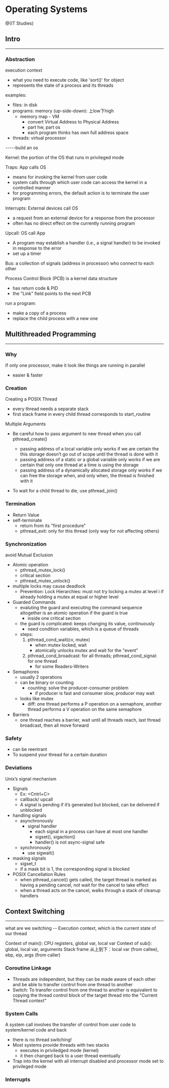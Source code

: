 # Operating Systems

@(IT Studies)


## Intro
-------------------------------------
### Abstraction
execution context
- what you need to execute code, like 'sort()' for object
- represents the state of a process and its threads

examples: 
- files: in disk 
- programs: memory (up-side-down): 上low下high
    - memory map - VM
        - convert Virtual Address to Physical Address
        - part hw, part os
        - each program thinks has own full address space
- threads: virtual processor


-----build an os

Kernel: the portion of the OS that runs in privileged mode

Traps: App calls OS
- means for invoking the kernel from user code
- system calls through which user code can access the kernel in a controlled manner
- for programming errors, the default action is to terminate the user program

Interrupts: External devices call OS
- a request from an external device for a response from the processor
- often has no direct effect on the currently running program

Upcall: OS call App
- A program may establish a handler (i.e., a signal handler) to be invoked in response to the error
- set up a timer

Bus: a collection of signals (address in processor) who connect to each other

Process Control Block (PCB) is a kernel data structure
- has return code & PID
- the "Link" field points to the next PCB

run a program:
- make a copy of a process
- replace the child process with a new one


## Multithreaded Programming
-------------------------------------
### Why

If only one processor, make it look like things are running in parallel
- easier & faster

### Creation
Creating a POSIX Thread
- every thread needs a separate stack
- first stack frame in every child thread corresponds to start_routine

Multiple Arguments
- Be careful how to pass argument to new thread when you call pthread_create()
    - passing address of a local variable only works if we are certain the this storage doesn’t go out of scope until the thread is done with it
    - passing address of a static or a global variable only works if we are certain that only one thread at a time is using the storage
    - passing address of a dynamically allocated storage only works if we can free the storage when, and only when, the thread is finished with it

- To wait for a child thread to die, use pthread_join()

### Termination
- Return Value
- self-terminate
    + return from its "first procedure"
    + pthread_exit: only for this thread (only way for not affecting others)

### Synchronization
avoid Mutual Exclusion
- Atomic operation
    + pthread_mutex_lock()
    + critical section
    + pthread_mutex_unlock()
- multiple locks may cause deadlock
    + Prevention: Lock Hierarchies: must not try locking a mutex at level i if already holding a mutex at equal or higher level
- Guarded Commands
    - evaluting the guard and executing the command sequence altogether is an atomic operation if the guard is true
        - inside one critical section
    - the guard is complicated: keeps changing its value, continuously
        - need condition variables, which is a queue of threads
    - steps:
        1. pthread_cond_wait(cv, mutex)
            - when mutex locked, wait
            - atomically unlocks mutex and wait for the "event"
        2. pthread_cond_broadcast: for all threads; pthread_cond_signal: for one thread
            - for some Readers-Writers 
- Semaphores
    - usually 2 operations
    - can be binary or counting
        - counting: solve the producer-consumer problem
            - if producer is fast and consumer slow, producer may wait
    - looks like mutex
        - diff: one thread performs a P operation on a semaphore, another thread performs a V operation on the same semaphore
- Barriers
    - one thread reaches a barrier, wait until all threads reach, last thread broadcast, then all move forward

### Safety
- can be reentrant
- To suspend your thread for a certain duration

### Deviations
Unix’s signal mechanism
- Signals
    - Ex:  <Cntrl+C>
    - callback/ upcall
    - A signal is pending if it’s generated but blocked, can be delivered if unblocked
- handling signals
    - asynchronously
        - signal handler
            - each signal in a process can have at most one handler
            - sigset(), sigaction()
            - handler() is not async-signal safe
    - synchronously
        - use sigwait()
- masking signals
    - sigset_t
    - if a mask bit is 1, the corresponding signal is blocked
- POSIX Cancellation Rules
    - when pthread_cancel() gets called, the target thread is marked as having a pending cancel, not wait for the cancel to take effect
    - when a thread acts on the cancel, walks through a stack of cleanup handlers


## Context Switching
-------------------------------------
what are we switching -- Execution context, which is the current state of our thread

Context of main(): CPU registers, global var, local var
Context of sub(): global, local var, arguments
Stack frame 从上到下：local var (from callee), ebp, eip, args (from caller)

### Coroutine Linkage
- Threads are independent, but they can be made aware of each other and be able to transfer control from one thread to another
- Switch: To transfer control from one thread to another is equivalent to copying the thread control block of the target thread into the "Current Thread context"

### System Calls
A system call involves the transfer of control from user code to system/kernel code and back
- there is no thread switching!
- Most systems provide threads with two stacks
    - executes in priviledged mode (kernel)
    - it then changed back to a user thread eventually
- Trap into the kernel with all interrupt disabled and processor mode set to privileged mode

### Interrupts
